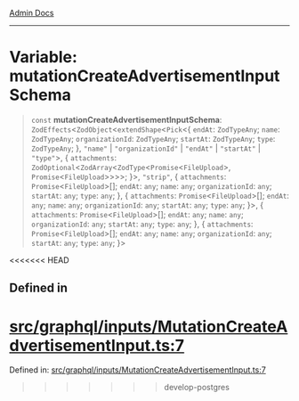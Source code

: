 [Admin Docs](/)

***

# Variable: mutationCreateAdvertisementInputSchema

> `const` **mutationCreateAdvertisementInputSchema**: `ZodEffects`\<`ZodObject`\<`extendShape`\<`Pick`\<\{ `endAt`: `ZodTypeAny`; `name`: `ZodTypeAny`; `organizationId`: `ZodTypeAny`; `startAt`: `ZodTypeAny`; `type`: `ZodTypeAny`; \}, `"name"` \| `"organizationId"` \| `"endAt"` \| `"startAt"` \| `"type"`\>, \{ `attachments`: `ZodOptional`\<`ZodArray`\<`ZodType`\<`Promise`\<`FileUpload`\>, `Promise`\<`FileUpload`\>\>\>\>; \}\>, `"strip"`, \{ `attachments`: `Promise`\<`FileUpload`\>[]; `endAt`: `any`; `name`: `any`; `organizationId`: `any`; `startAt`: `any`; `type`: `any`; \}, \{ `attachments`: `Promise`\<`FileUpload`\>[]; `endAt`: `any`; `name`: `any`; `organizationId`: `any`; `startAt`: `any`; `type`: `any`; \}\>, \{ `attachments`: `Promise`\<`FileUpload`\>[]; `endAt`: `any`; `name`: `any`; `organizationId`: `any`; `startAt`: `any`; `type`: `any`; \}, \{ `attachments`: `Promise`\<`FileUpload`\>[]; `endAt`: `any`; `name`: `any`; `organizationId`: `any`; `startAt`: `any`; `type`: `any`; \}\>

<<<<<<< HEAD
## Defined in

[src/graphql/inputs/MutationCreateAdvertisementInput.ts:7](https://github.com/NishantSinghhhhh/talawa-api/blob/ff0f1d6ae21d3428519b64e42fe3bfdff573cb6e/src/graphql/inputs/MutationCreateAdvertisementInput.ts#L7)
=======
Defined in: [src/graphql/inputs/MutationCreateAdvertisementInput.ts:7](https://github.com/PalisadoesFoundation/talawa-api/blob/37e2d6abe1cabaa02f97a3c6c418b81e8fcb5a13/src/graphql/inputs/MutationCreateAdvertisementInput.ts#L7)
>>>>>>> develop-postgres
